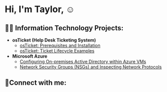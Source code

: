 <h1>Hi, I'm Taylor, </a>☺</h1>

<h2>👨‍💻 Information Technology Projects:</h2>

- <b>osTicket (Help Desk Ticketing System)</b>
  - [osTicket: Prerequisites and Installation](https://github.com/taylorcolemancc/osticket-prereqs)
  - [osTicket: Ticket Lifecycle Examples](https://github.com/taylorcolemancc/osTicket-Ticket-Lifecycle-Examples/blob/main/README.md)
- <b>Microsoft Azure</b>
  - [Configuring On-premises Active Directory within Azure VMs](https://github.com/taylorcolemancc/Configuring-On-premises-Active-Directory-Azure-VMs)
  - [Network Security Groups (NSGs) and Inspecting Network Protocols](https://github.com/taylorcolemancc/Network-Security-Groups-NSGs-and-Inspecting-Network-Protocols)

<h2>🤳Connect with me:</h2>


[Indeed]: https://profile.indeed.com/?hl=en_US&co=US&from=gnav-jobseeker-profile--profile-one-frontend

